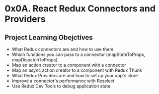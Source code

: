 # 0x0A. React Redux Connectors and Providers

## Project Learning Obejctives
* What Redux connectors are and how to use them
* Which functions you can pass to a connector (mapStateToProps, mapDispatchToProps)
* Map an action creator to a component with a connector
* Map an async action creator to a component with Redux Thunk
* What Redux Providers are and how to set up your app's store
* Improve a connector's performance with Reselect
* Use Redux Dev Tools to debug application state
